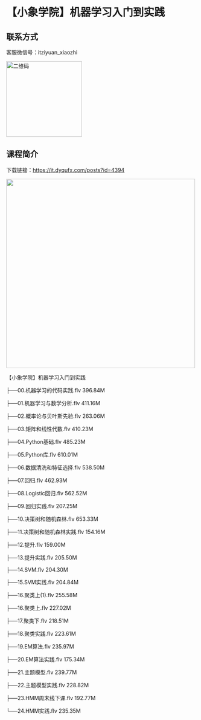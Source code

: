 # 【小象学院】机器学习入门到实践

## 联系方式

客服微信号：itziyuan_xiaozhi

<img src="https://ziyuanyun.oss-cn-guangzhou.aliyuncs.com/common/20240614073449/666b82192834a.jpg" width="200" height="200" alt="二维码">

## 课程简介

下载链接：https://it.dyqufx.com/posts?id=4394

<img src="https://ziyuanyun.oss-cn-guangzhou.aliyuncs.com/yun/20240901073312/66d3a838e28f7.jpg" width="500" alt="">

  

 【小象学院】机器学习入门到实践

 ├──00.机器学习的代码实践.flv 396.84M

 ├──01.机器学习与数学分析.flv 411.16M

 ├──02.概率论与贝叶斯先验.flv 263.06M

 ├──03.矩阵和线性代数.flv 410.23M

 ├──04.Python基础.flv 485.23M

 ├──05.Python库.flv 610.01M

 ├──06.数据清洗和特征选择.flv 538.50M

 ├──07.回归.flv 462.93M

 ├──08.Logistic回归.flv 562.52M

 ├──09.回归实践.flv 207.25M

 ├──10.决策树和随机森林.flv 653.33M

 ├──11.决策树和随机森林实践.flv 154.16M

 ├──12.提升.flv 159.00M

 ├──13.提升实践.flv 205.50M

 ├──14.SVM.flv 204.30M

 ├──15.SVM实践.flv 204.84M

 ├──16.聚类上(1).flv 255.58M

 ├──16.聚类上.flv 227.02M

 ├──17.聚类下.flv 218.51M

 ├──18.聚类实践.flv 223.61M

 ├──19.EM算法.flv 235.97M

 ├──20.EM算法实践.flv 175.34M

 ├──21.主题模型.flv 239.77M

 ├──22.主题模型实践.flv 228.82M

 ├──23.HMM周末线下课.flv 192.77M

 └──24.HMM实践.flv 235.35M

  